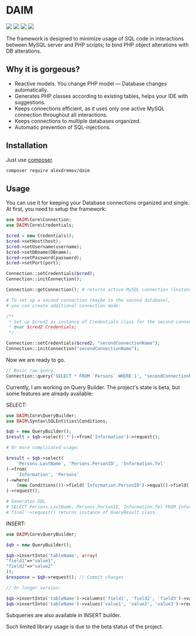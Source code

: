 # DAIM
![](https://img.shields.io/badge/status-beta-red)
![](https://img.shields.io/circleci/build/github/AlexRoar/DAIM/master)
![](https://img.shields.io/github/repo-size/AlexRoar/DAIM)
![](https://img.shields.io/github/last-commit/AlexRoar/DAIM)

The framework is designed to minimize usage of SQL code in interactions between MySQL server and PHP scripts; to bind PHP object alterations with DB alterations.

## Why it is gorgeous?

- Reactive models. You change PHP model — Database changes automatically.
- Generates PHP classes according to existing tables, helps your IDE with suggestions.
- Keeps connections efficient, as it uses only one active MySQL connection throughout all interactions.
- Keeps connections to multiple databases organized.
- Automatic prevention of SQL-injections.

## Installation

Just use [composer](https://getcomposer.org).
```bash
composer require alexdremov/daim
```

## Usage

You can use it for keeping your Database connections organized and single.
At first, you need to setup the framework:
```php
use DAIM\Core\Connection;
use DAIM\Core\Credentials;

$cred = new Credentials();
$cred->setHost(host);
$cred->setUsername(username);
$cred->setDBname(DBname);
$cred->setPassword(password);
$cred->setPort(port);

Connection::setCredentials($cred);
Connection::initConnection();

Connection::getConnection(); # returns active MySQL connection (instance of mysqli class);

# To set up a second connection (maybe to the second database),
# you can create additional connection mode:

/**
 * Set up $cred2 as instance of Credentials class for the second connection
 * @var $cred2 Credentials;
 */

Connection::setCredentials($cred2, "secondConnectionName");
Connection::initConnection("secondConnectionName");
```

Now we are ready to go.
```php
// Basic raw query.
Connection::query('SELECT * FROM `Persons` WHERE 1', "secondConnectionName");
```

Currently, I am working on Query Builder. The project's state is beta, but some features are already available:

SELECT:
```php
use DAIM\Core\QueryBuilder;
use DAIM\Syntax\SQLEntities\Conditions;

$qb = new QueryBuilder();
$result = $qb->select('*')->from('Information')->request();

# Or more complicated usage:

$result = $qb->select(
    'Persons.LastName', 'Persons.PersonID', 'Information.Tel'
)->from(
    'Information', 'Persons'
)->where(
    (new Conditions())->field('Information.PersonID')->equal()->field('Persons.PersonID')
)->request();

# Generates SQL
# SELECT Persons.LastName, Persons.PersonID, Information.Tel FROM Information, Persons WHERE Information.PersonID = Persons.PersonID
# final ->request() returns instance of QueryResult class.
```
INSERT:
```php
use DAIM\Core\QueryBuilder;

$qb = new QueryBuilder();

$qb->insertInto('tableName', array(
"field1"=>"value1",
"field2"=>"value2"
));
$response = $qb->request(); // Commit changes

// Or longer version:

$qb->insertInto('tableName')->columns('field1', 'field2', 'field3')->values('value1', 'value2', 'value3')->request();
$qb->insertInto('tableName')->values('value1', 'value2', 'value3')->request();
```
Subqueries are also available in INSERT builder.

Such limited library usage is due to the beta status of the project.
